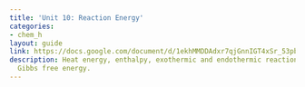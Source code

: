```yaml
---
title: 'Unit 10: Reaction Energy'
categories:
- chem_h
layout: guide
link: https://docs.google.com/document/d/1ekhMMDDAdxr7qjGnnIGT4xSr_53pbNJBIgPgifC6-ug/
description: Heat energy, enthalpy, exothermic and endothermic reactions, entropy,
  Gibbs free energy.
---
```


